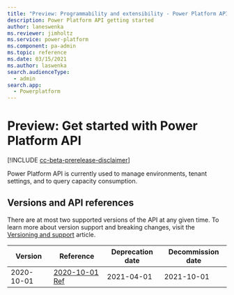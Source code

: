 ```yaml
---
title: "Preview: Programmability and extensibility - Power Platform API - Getting started | Microsoft Docs"
description: Power Platform API getting started
author: laneswenka
ms.reviewer: jimholtz
ms.service: power-platform
ms.component: pa-admin
ms.topic: reference
ms.date: 03/15/2021
ms.author: laswenka
search.audienceType: 
  - admin
search.app:
  - Powerplatform
---
```


# Preview: Get started with Power Platform API

[!INCLUDE [cc-beta-prerelease-disclaimer](../includes/cc-beta-prerelease-disclaimer.md)]

Power Platform API is currently used to manage environments, tenant settings, and to query capacity consumption. 

## Versions and API references
There are at most two supported versions of the API at any given time.  To learn more about version support and breaking changes, visit the [Versioning and support](programmability-versioning-support.md) article.  

| Version | Reference | Deprecation date | Decommission date
| --- | --- | --- | --- |
| 2020-10-01 | [2020-10-01 Ref](list-environments.md) | 2021-04-01 | 2021-10-01 |